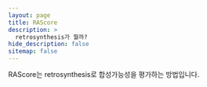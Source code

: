 ```yaml
---
layout: page
title: RAScore
description: >
  retrosynthesis가 뭘까?
hide_description: false
sitemap: false
---
```


RAScore는 retrosynthesis로 합성가능성을 평가하는 방법입니다.